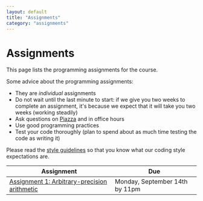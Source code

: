 ```yaml
---
layout: default
title: "Assignments"
category: "assignments"
---
```


# Assignments

This page lists the programming assignments for the course.

Some advice about the programming assignments:

* They are *individual* assignments
* Do not wait until the last minute to start: if we give you two weeks to complete an assignment, it's because we expect that it will take you two weeks (working steadily)
* Ask questions on [Piazza](https://piazza.com/jhu/spring2020/601229) and in office hours
* Use good programming practices
* Test your code thoroughly (plan to spend about as much time testing the code as writing it)

Please read the [style guidelines](assign/style.html) so that you know what our coding style expectations are.

Assignment | Due
---------- | ---
[Assignment 1: Arbitrary-precision arithmetic](assign/assign01.html) | Monday, September 14th by 11pm
